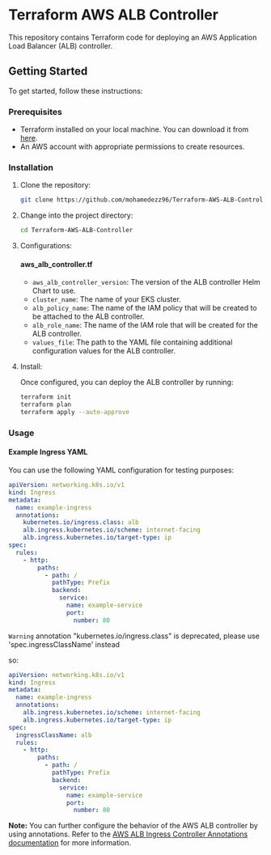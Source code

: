 # Terraform AWS ALB Controller

This repository contains Terraform code for deploying an AWS Application Load Balancer (ALB) controller.

## Getting Started

To get started, follow these instructions:

### Prerequisites

- Terraform installed on your local machine. You can download it from [here](https://www.terraform.io/downloads.html).
- An AWS account with appropriate permissions to create resources.

### Installation

1. Clone the repository:

    ```bash
    git clone https://github.com/mohamedezz96/Terraform-AWS-ALB-Controller.git
    ```
2. Change into the project directory:

    ```bash
    cd Terraform-AWS-ALB-Controller
    ```
3. Configurations:
    #### aws_alb_controller.tf
    - `aws_alb_controller_version`: The version of the ALB controller Helm Chart to use.
    - `cluster_name`: The name of your EKS cluster.
    - `alb_policy_name`: The name of the IAM policy that will be created to be attached to the ALB controller.
    - `alb_role_name`: The name of the IAM role that will be created for the ALB controller.
    - `values_file`: The path to the YAML file containing additional configuration values for the ALB controller.

4. Install:

    Once configured, you can deploy the ALB controller by running:
    
    ```bash
    terraform init
    terraform plan
    terraform apply --auto-approve
    ```
### Usage
#### Example Ingress YAML

You can use the following YAML configuration for testing purposes:

```yaml
apiVersion: networking.k8s.io/v1
kind: Ingress
metadata:
  name: example-ingress
  annotations:
    kubernetes.io/ingress.class: alb
    alb.ingress.kubernetes.io/scheme: internet-facing
    alb.ingress.kubernetes.io/target-type: ip
spec:
  rules:
    - http:
        paths:
          - path: /
            pathType: Prefix
            backend:
              service:
                name: example-service
                port:
                  number: 80
```

`Warning` annotation "kubernetes.io/ingress.class" is deprecated, please use 'spec.ingressClassName' instead

so:

```yaml
apiVersion: networking.k8s.io/v1
kind: Ingress
metadata:
  name: example-ingress
  annotations:
    alb.ingress.kubernetes.io/scheme: internet-facing
    alb.ingress.kubernetes.io/target-type: ip
spec:
  ingressClassName: alb
  rules:
    - http:
        paths:
          - path: /
            pathType: Prefix
            backend:
              service:
                name: example-service
                port:
                  number: 80
```

**Note:** You can further configure the behavior of the AWS ALB controller by using annotations. Refer to the [AWS ALB Ingress Controller Annotations documentation](https://kubernetes-sigs.github.io/aws-load-balancer-controller/v2.7/guide/ingress/annotations/) for more information.

